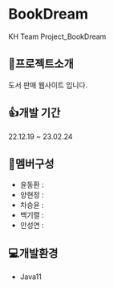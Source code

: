 # BookDream

KH Team Project_BookDream

## 📘프로젝트소개

도서 판매 웹사이트 입니다.

## 👍개발 기간

22.12.19 ~ 23.02.24

## 🤝멤버구성

- 윤동환 :
- 양현정 :
- 차승윤 :
- 백기렬 :
- 안성연 :

## 💻개발환경

- Java11
